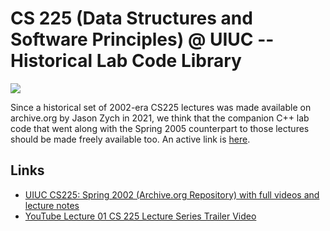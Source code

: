 # CS 225 (Data Structures and Software Principles) @ UIUC -- Historical Lab Code Library

<img src="https://raw.githubusercontent.com/maxieds/ThrowingSomeOldBitsIntoAHoleOnGitHub/master/HiMyNameIsLuckyHiLucky/repository-open-graph-template.png" />

Since a historical set of 2002-era CS225 lectures was made available on archive.org by Jason Zych in 2021, we think that the companion C++ lab code that went along with the Spring 2005 counterpart to those lectures should be made freely available too. An active link is [here](https://github.com/maxieds/ThrowingSomeOldBitsIntoAHoleOnGitHub/tree/master/HiMyNameIsLuckyHiLucky/codelibr).

## Links 

* [UIUC CS225: Spring 2002 (Archive.org Repository) with full videos and lecture notes](https://archive.org/details/uiuc_cs225_spring_2002_202107)
* [YouTube Lecture 01 CS 225 Lecture Series Trailer Video](https://www.youtube.com/watch?v=ecmFMbDEbhE)
